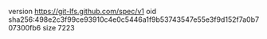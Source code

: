 version https://git-lfs.github.com/spec/v1
oid sha256:498e2c3f99ce93910c4e0c5446a1f9b53743547e55e3f9d152f7a0b707300fb6
size 7223
